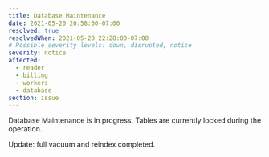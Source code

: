 ```yaml
---
title: Database Maintenance
date: 2021-05-20 20:58:00-07:00
resolved: true
resolvedWhen: 2021-05-20 22:28:00-07:00
# Possible severity levels: down, disrupted, notice
severity: notice
affected:
  - reader
  - billing
  - workers
  - database
section: issue
---
```


Database Maintenance is in progress. Tables are currently locked during the operation.

Update: full vacuum and reindex completed.
